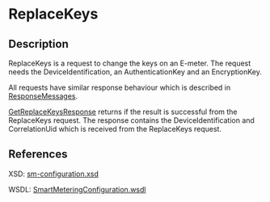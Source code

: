 # ReplaceKeys

## Description

ReplaceKeys is a request to change the keys on an E-meter. The request needs the DeviceIdentification, an AuthenticationKey and an EncryptionKey.

All requests have similar response behaviour which is described in [ResponseMessages](../../responsemessages.md).

[GetReplaceKeysResponse](getreplacekeysresponse.md) returns if the result is successful from the ReplaceKeys request. The response contains the DeviceIdentification and CorrelationUid which is received from the ReplaceKeys request.

## References

XSD: [sm-configuration.xsd](https://github.com/OSGP/open-smart-grid-platform/blob/development/osgp/shared/osgp-ws-smartmetering/src/main/resources/schemas/sm-configuration.xsd)

WSDL: [SmartMeteringConfiguration.wsdl](https://github.com/OSGP/open-smart-grid-platform/blob/development/osgp/shared/osgp-ws-smartmetering/src/main/resources/SmartMeteringConfiguration.wsdl)

